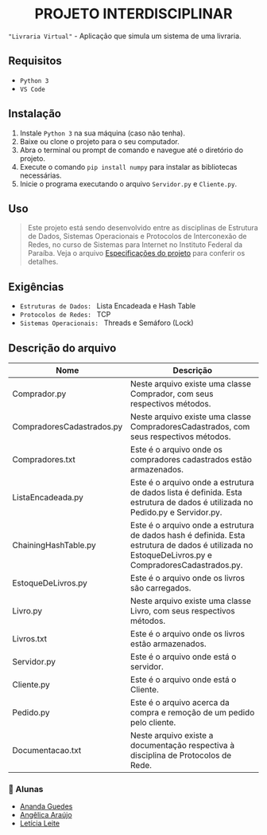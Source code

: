 <h1 align="center">PROJETO INTERDISCIPLINAR</h1>


`"Livraria Virtual"` - Aplicação que simula um sistema de uma livraria. 

## Requisitos
+ `Python 3`
+ `VS Code`

## Instalação
1. Instale `Python 3` na sua máquina (caso não tenha).
2. Baixe ou clone o projeto para o seu computador.
3. Abra o terminal ou prompt de comando e navegue até o diretório do projeto.
4. Execute o comando `pip install numpy` para instalar as bibliotecas necessárias.
5. Inicie o programa executando o arquivo `Servidor.py` e `Cliente.py`.

## Uso
> Este projeto está sendo desenvolvido entre as disciplinas de Estrutura de Dados, Sistemas Operacionais e Protocolos de Interconexão de Redes, no curso de Sistemas para Internet no Instituto Federal da Paraíba. Veja o arquivo [Especificações do projeto](https://docs.google.com/document/d/1FZBZ8_yj2_KbW5qPUHh2yBUGZ-x6_cQPvE1VKb37pR0/edit?usp=sharing) para conferir os detalhes.


## Exigências
+ `Estruturas de Dados: ` Lista Encadeada e Hash Table
+ `Protocolos de Redes: ` TCP
+ `Sistemas Operacionais: ` Threads e Semáforo (Lock)


## Descrição do arquivo
| Nome | Descrição |
| ------ | ----------- |
| Comprador.py | Neste arquivo existe uma classe Comprador, com seus respectivos métodos.|
| CompradoresCadastrados.py | Neste arquivo existe uma classe CompradoresCadastrados, com seus respectivos métodos.|
| Compradores.txt | Este é o arquivo onde os compradores cadastrados estão armazenados.|
| ListaEncadeada.py | Este é o arquivo onde a estrutura de dados lista é definida. Esta estrutura de dados é utilizada no Pedido.py e Servidor.py. |
| ChainingHashTable.py | Este é o arquivo onde a estrutura de dados hash é definida. Esta estrutura de dados é utilizada no EstoqueDeLivros.py e CompradoresCadastrados.py. |
| EstoqueDeLivros.py | Este é o arquivo onde os livros são carregados.|
| Livro.py | Neste arquivo existe uma classe Livro, com seus respectivos métodos.|
| Livros.txt | Este é o arquivo onde os livros estão armazenados.|
| Servidor.py | Este é o arquivo onde está o servidor.|
| Cliente.py | Este é o arquivo onde está o Cliente.|
| Pedido.py | Este é o arquivo acerca da compra e remoção de um pedido pelo cliente.|
| Documentacao.txt | Neste arquivo existe a documentação respectiva à disciplina de Protocolos de Rede.|


### 📝 Alunas

- [Ananda Guedes](https://github.com/agu3des)
- [Angêlica Araújo](https://github.com/araujo-angel)
- [Letícia Leite](https://github.com/l-e-t-i-c-i-a)

